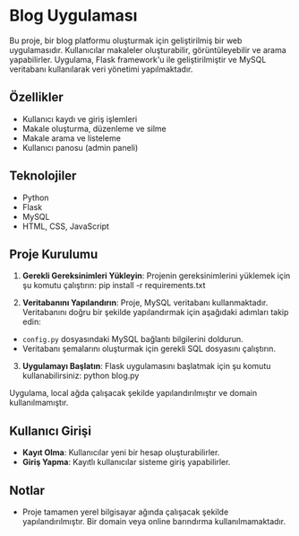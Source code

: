 # Blog Uygulaması

Bu proje, bir blog platformu oluşturmak için geliştirilmiş bir web uygulamasıdır. Kullanıcılar makaleler oluşturabilir, görüntüleyebilir ve arama yapabilirler. Uygulama, Flask framework'u ile geliştirilmiştir ve MySQL veritabanı kullanılarak veri yönetimi yapılmaktadır.

## Özellikler
- Kullanıcı kaydı ve giriş işlemleri
- Makale oluşturma, düzenleme ve silme
- Makale arama ve listeleme
- Kullanıcı panosu (admin paneli)

## Teknolojiler
- Python
- Flask
- MySQL
- HTML, CSS, JavaScript

## Proje Kurulumu

1. **Gerekli Gereksinimleri Yükleyin**:
   Projenin gereksinimlerini yüklemek için şu komutu çalıştırın:
pip install -r requirements.txt

2. **Veritabanını Yapılandırın**:
Proje, MySQL veritabanı kullanmaktadır. Veritabanını doğru bir şekilde yapılandırmak için aşağıdaki adımları takip edin:
- `config.py` dosyasındaki MySQL bağlantı bilgilerini doldurun.
- Veritabanı şemalarını oluşturmak için gerekli SQL dosyasını çalıştırın.

3. **Uygulamayı Başlatın**:
Flask uygulamasını başlatmak için şu komutu kullanabilirsiniz:
python blog.py

Uygulama, local ağda çalışacak şekilde yapılandırılmıştır ve domain kullanılmamıştır.

## Kullanıcı Girişi

- **Kayıt Olma**: Kullanıcılar yeni bir hesap oluşturabilirler.
- **Giriş Yapma**: Kayıtlı kullanıcılar sisteme giriş yapabilirler.

## Notlar

- Proje tamamen yerel bilgisayar ağında çalışacak şekilde yapılandırılmıştır. Bir domain veya online barındırma kullanılmamaktadır.
